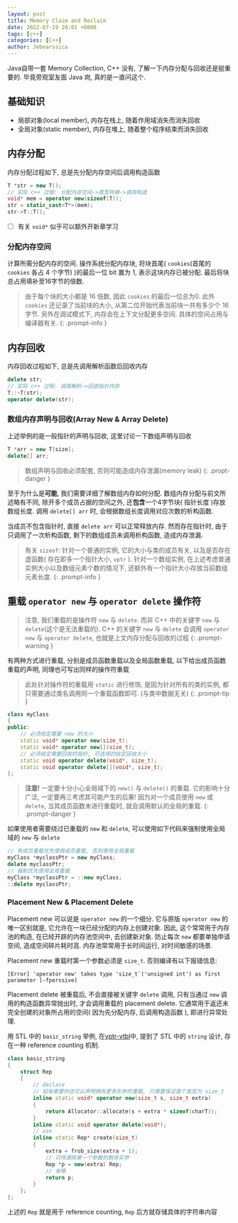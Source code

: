 ```yaml
---
layout: post
title: Memory Claim and Reclaim
date: 2022-07-19 20:01 +0800
tags: [c++]
categories: [C++]
author: Jebearssica
---
```


Java自带一套 Memory Collection, C++ 没有, 了解一下内存分配与回收还是挺重要的. 毕竟旁观室友面 Java 岗, 真的是一直问这个.

## 基础知识

* 局部对象(local member), 内存在栈上, 随着作用域消失而消失回收
* 全局对象(static member), 内存在堆上, 随着整个程序结束而消失回收

## 内存分配

内存分配过程如下, 总是先分配内存空间后调用构造函数

```c++
T *str = new T();
// 实际 c++ 过程: 分配内存空间->类型转换->调用构造
void* mem = operator new(sizeof(T));
str = static_cast<T*>(mem);
str->T::T();
```

- [ ] 有关 `void*` 似乎可以额外开新章学习

### 分配内存空间

计算所需分配内存的空间. 操作系统分配内存块, 将块首尾( `cookies`(首尾的 `cookies` 各占 4 个字节) )的最后一位 bit 置为 1, 表示这块内存已被分配. 最后将块总占用填补至16字节的倍数.

> 由于每个块的大小都是 16 倍数, 因此 `cookies` 的最后一位总为0. 此外 `cookies` 还记录了当前块的大小, 从第二位开始代表当前块一共有多少个 16 字节. 另外在调试模式下, 内存会在上下文分配更多空间. 具体的空间占用与编译器有关.
{: .prompt-info }

## 内存回收

内存回收过程如下, 总是先调用解析函数后回收内存

```c++
delete str;
// 实际 c++ 过程: 调用解析->回收指针内存
T::~T(str);
operator delete(str);
```

### 数组内存声明与回收(Array New & Array Delete)

上述举例的是一般指针的声明与回收, 这里讨论一下数组声明与回收

```c++
T *arr = new T[size];
delete[] arr;
```

> 数组声明与回收必须配套, 否则可能造成内存泄漏(memory leak)
{: .propt-danger }

至于为什么是**可能**, 我们需要详细了解数组内存如何分配. 数组内存分配与前文所述略有不同, 除开多个成员占据的空间之外, 还**包含**一个4字节块( 指针长度 )存放数组长度. 调用 `delete[] arr` 时, 会根据数组长度调用对应次数的析构函数.

当成员不包含指针时, 直接 `delete arr` 可以正常释放内存. 然而存在指针时, 由于只调用了一次析构函数, 剩下的数组成员未调用析构函数, 造成内存泄漏.

> 有关 `sizeof`: 针对一个普通的实例, 它的大小与类的成员有关, 以及是否存在虚函数( 存在即多一个指针大小, `vptr` ). 针对一个数组实例, 在上述考虑普通实例大小以及数组元素个数的情况下, 还额外有一个指针大小存放当前数组元素长度.
{: .prompt-info }

## 重载 `operator new` 与 `operator delete` 操作符

> 注意, 我们重载的是操作符 `new` 与 `delete`. 而非 C++ 中的关键字 `new` 与 `delete`(这个是无法重载的). C++ 的关键字 `new` 与 `delete` 会调用 `operator new` 与 `operator delete`, 也就是上文内存分配与回收的过程
{: .prompt-warning }

有两种方式进行重载, 分别是成员函数重载以及全局函数重载, 以下给出成员函数重载的声明, 同理也可写出同样的操作符重载

> 此处针对操作符的重载用 `static` 进行修饰, 是因为针对所有的类的实例, 都只需要通过类名调用同一个重载函数即可. (与类中数据无关)
{: .prompt-tip }

```c++
class myClass
{
public:
    // 必须给定需要 new 的大小
    static void* operator new(size_t);
    static void* operator new[](size_t);
    // 必须给定需要回收的指针, 可选择的给定回收大小
    static void operator delete(void*, size_t);
    static void operator delete[](void*, size_t);
};
```

> **注意!** 一定要十分小心全局域下的 `new()` 与 `delete()` 的重载. 它的影响十分广泛, 一定要再三考虑其可能产生的后果! 因为对一个成员使用 `new` 或 `delete`, 当其成员函数未进行重载时, 就会调用默认的全局的重载.
{: .prompt-danger }

如果使用者需要绕过已重载的 `new` 和 `delete`, 可以使用如下代码来强制使用全局域的 `new` 与 `delete`

```c++
// 有成员重载优先使用成员重载, 否则使用全局重载
myClass *myclassPtr = new myClass;
delete myclassPtr;
// 强制优先使用全局重载
myClass *myclassPtr = ::new myClass;
::delete myclassPtr;
```

### Placement New & Placement Delete

Placement new 可以说是 `operator new` 的一个细分. 它与原版 `operator new` 的唯一区别就是, 它允许在一块已经分配的内存上创建对象. 因此, 这个常常用于内存池的构造, 在已经开辟的内存池空间中, 去创建新对象. 防止每次 `new` 都要单独申请空间, 造成空间碎片耗时高. 内存池常常用于长时间运行, 对时间敏感的场景.

Placement new 重载时第一个参数必须是 `size_t`. 否则编译有以下报错信息:

```shell
[Error] 'operator new' takes type 'size_t`('unsigned int') as first parameter [-fperssive]
```

Placement delete 被重载后, 不会直接被关键字 `delete` 调用, 只有当通过 `new` 调用的构造函数异常抛出时, 才会调用重载的 placement delete. 它通常用于返还未完全创建的对象所占用的空间( 因为先分配内存, 后调用构造函数 ), 即进行异常处理.

用 STL 中的 `basic_string` 举例, 在[vptr-vtbl](https://jebearssica.github.io/posts/Keywords-const/#简介与基础知识)中, 提到了 STL 中的 `string` 设计, 存在一种 reference counting 机制.

```c++
class basic_string
{
    struct Rep
    {
        // declare
        // 如有需要你还可以声明拥有更多形参的重载, 只需要保证首个类型为 size_t
        inline static void* operator new(size_t s, size_t extra)
        {
            return Allocator::allocate(s + extra * sizeof(charT));
        }
        inline static void operator delete(void*);
        // use
        inline static Rep* create(size_t)
        {
            extra = frob_size(extra + 1);
            // 只传递除第一个参数的剩余实参
            Rep *p = new(extra) Rep;
            // 省略
            return p;
        }
    };
};
```

上述的 `Rep` 就是用于 reference counting, `Rep` 后方就存储具体的字符串内容
